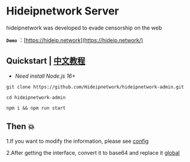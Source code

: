 # Hideipnetwork Server

hideipnetwork was developed to evade censorship on the web

**`Demo`** ：[https://hideip.network](https://hideip.network/)

## Quickstart | [中文教程](https://github.com/Hideipnetwork/hideipnetwork-admin/wiki/hideipnetwork)

* *Need install Node.js 16+*

```
git clone https://github.com/Hideipnetwork/hideipnetwork-admin.git

cd hideipnetwork-admin

npm i && npm run start
```

## Then 💥 

1.If you want to modify the information, please see [config](https://github.com/Hideipnetwork/hideipnetwork-admin/blob/master/src/config.js)

2.After getting the interface, convert it to base64 and replace it [global](https://github.com/Hideipnetwork/hideipnetwork-web/blob/main/public/global.js)


